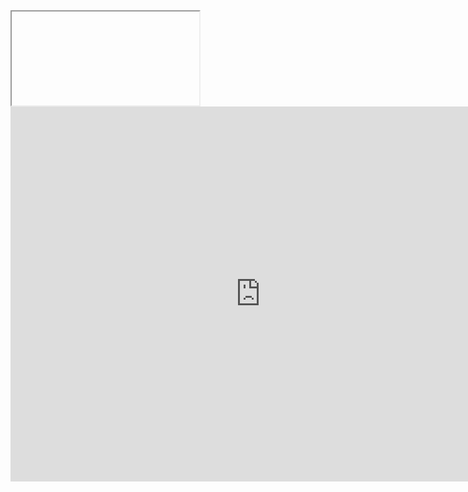 
<iframe> haha </iframe>

<html>
<iframe width="800" height="600" src="https://msit.powerbi.com/view?r=eyJrIjoiN2QxZDJmOWUtMWVkOC00NzhlLTg1YzUtMmQ4M2NhODc1NDQwIiwidCI6IjcyZjk4OGJmLTg2ZjEtNDFhZi05MWFiLTJkN2NkMDExZGI0NyIsImMiOjV9" frameborder="0" allowFullScreen="true"></iframe>
</html>
